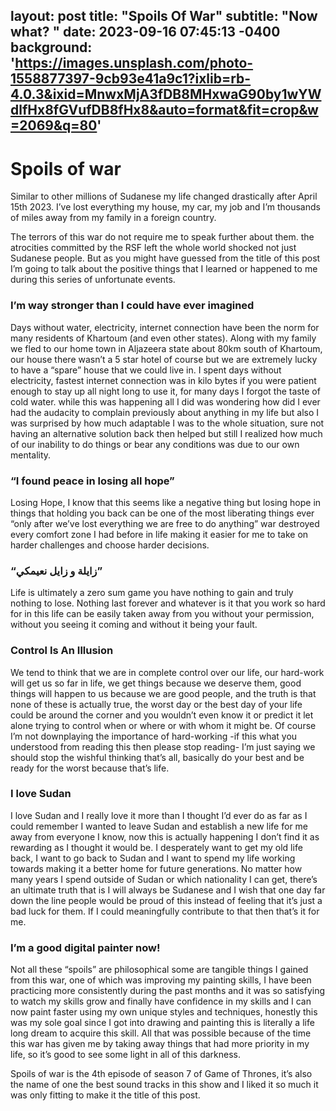 layout: post
title: "Spoils Of War"
subtitle: "Now what? "
date: 2023-09-16 07:45:13 -0400
background: 'https://images.unsplash.com/photo-1558877397-9cb93e41a9c1?ixlib=rb-4.0.3&ixid=MnwxMjA3fDB8MHxwaG90by1wYWdlfHx8fGVufDB8fHx8&auto=format&fit=crop&w=2069&q=80'
---


# Spoils of war

Similar to other millions of Sudanese my life changed drastically after April 15th 2023. I’ve lost everything my house, my car, my job and I’m thousands of miles away from my family in a foreign country.

The terrors of this war do not require me to speak further about them. the atrocities committed by the RSF left the whole world shocked not just Sudanese people. But as you might have guessed from the title of this post I’m going to talk about the positive things that I learned or happened to me during this series of unfortunate events.

### I’m way stronger than I could have ever imagined

Days without water, electricity, internet connection have been the norm for many residents of Khartoum (and even other states). Along with my family we fled to our home town in Aljazeera state about 80km south of Khartoum, our house there wasn’t a 5 star hotel of course but we are extremely lucky to have a “spare” house that we could live in. I spent days without electricity, fastest internet connection was in kilo bytes if you were patient enough to stay up all night long to use it, for many days I forgot the taste of cold water. while this was happening all I did was wondering how did I ever had the audacity to complain previously about anything in my life but also I was surprised by how much adaptable I was to the whole situation, sure not having an alternative solution back then helped but still I realized how much of our inability to do things or bear any conditions was due to our own mentality.

### “I found peace in losing all hope”

 Losing Hope, I know that this seems like a negative thing but losing hope in things that holding you back can be one of the most liberating things ever “only after we’ve lost everything we are free to do anything” war destroyed every comfort zone I had before in life making it easier for me to take on harder challenges and choose harder decisions. 

### “زايلة و زايل نعيمكي”

Life is ultimately a zero sum game you have nothing to gain and truly nothing to lose. Nothing last forever and whatever is it that you work so hard for in this life can be easily taken away from you without your permission, without you seeing it coming and without it being your fault.

### Control Is An Illusion

We tend to think that we are in complete control over our life, our hard-work will get us so far in life, we get things because we deserve them, good things will happen to us because we are good people, and the truth is that none of these is actually true, the worst day or the best day of your life could be around the corner and you wouldn’t even know it or predict it let alone trying to control when or where or with whom it might be. Of course I’m not downplaying the importance of hard-working -if this what you understood from reading this then please stop reading- I’m just saying we should stop the wishful thinking that’s all, basically do your best and be ready for the worst because that’s life.

### I love Sudan

I love Sudan and I really love it more than I thought I’d ever do as far as I could remember I wanted to leave Sudan and establish a new life for me away from everyone I know, now this is actually happening I don’t find it as rewarding as I thought it would be. I desperately want to get my old life back, I want to go back to Sudan and I want to spend my life working towards making it a better home for future generations. No matter how many years I spend outside of Sudan or which nationality I can get, there’s an ultimate truth that is I will always be Sudanese and I wish that one day far down the line people would be proud of this instead of feeling that it’s just a bad luck for them. If I could meaningfully contribute to that then that’s it for me. 

### I’m a good digital painter now!

Not all these “spoils” are philosophical some are tangible things I gained from this war, one of which was improving my painting skills, I have been practicing more consistently during the past months and it was so satisfying to watch my skills grow and finally have confidence in my skills and I can now paint faster using my own unique styles and techniques, honestly this was my sole goal since I got into drawing and painting this is literally a life long dream to acquire this skill. All that was possible because of the time this war has given me by taking away things that had more priority in my life, so it’s good to see some light in all of this darkness.

Spoils of war is the 4th episode of season 7 of Game of Thrones, it’s also the name of one the best sound tracks in this show and I liked it so much it was only fitting to make it the title of this post.